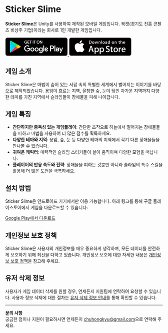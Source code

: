 # Sticker Slime

**Sticker Slime**은 Unity를 사용하여 제작된 모바일 게임입니다. 북캣(경기도 진흥 콘첸츠 비상주 기업)이라는 회사로 1인 개발한 게임입니다.

<a href="https://play.google.com/store/apps/details?id=com.Mr.chu.StickerSlime" target="_blank" rel="noopener noreferrer">
    <img src="public/assets/images/button/button_download_android.png" alt="Google Play에서 무료 다운로드" width="200"/>
</a>

<a href="https://apps.apple.com/kr/app/sticker-slime/id6670695864" target="_blank" rel="noopener noreferrer">
    <img src="public/assets/images/button/button_download_ios.png" alt="Apple Store 에서 무료 다운로드" width="200"/>
</a>

## 게임 소개

Sticker Slime은 마법이 숨어 있는 서랍 속의 특별한 세계에서 벌어지는 이야기를 바탕으로 제작되었습니다. 용암이 흐르는 지역, 울창한 숲, 눈이 덮인 차가운 지역까지 다양한 테마를 가진 지역에서 슬라임들이 장애물을 피해 나아갑니다.

## 게임 특징

- **간단하지만 중독성 있는 게임플레이**: 간단한 조작으로 하늘에서 떨어지는 장애물들을 피하고 마법을 사용하여 더 많은 점수를 획득하세요.
- **다양한 테마와 지역**: 용암, 숲, 눈 등 다양한 테마의 지역에서 각기 다른 장애물들을 만나볼 수 있습니다.
- **귀여운 캐릭터**: 매력적인 슬라임 스티커들이 살아 움직이며 다양한 모험을 떠납니다.
- **플레이어의 반응 속도와 전략**: 장애물을 피하는 것뿐만 아니라 슬라임의 특수 스킬을 활용해 더 많은 도전을 극복하세요.

## 설치 방법

Sticker Slime은 안드로이드 기기에서만 이용 가능합니다. 아래 링크를 통해 구글 플레이스토어에서 게임을 다운로드할 수 있습니다:

[Google Play에서 다운로드](https://play.google.com/store/apps/details?id=com.Mr.chu.StickerSlime)

## 개인정보 보호 정책

Sticker Slime은 사용자의 개인정보를 매우 중요하게 생각하며, 모든 데이터를 안전하게 보호하기 위해 최선을 다하고 있습니다. 개인정보 보호에 대한 자세한 내용은 [개인정보 보호 정책](https://sticker-slime-web.vercel.app/privacy)을 참고해 주세요.

## 유저 삭제 정보

사용자가 게임 데이터 삭제를 원할 경우, 언제든지 지원팀에 연락하여 요청할 수 있습니다. 사용자 정보 삭제에 대한 절차는 [유저 삭제 정보 안내](https://sticker-slime-web.vercel.app/userDelete)를 통해 확인할 수 있습니다.

---

**문의 사항**  
궁금한 점이나 지원이 필요하시면 언제든지 [chuhongkyu@gmail.com](mailto:chuhongkyu@gmail.com)으로 연락해 주세요.
